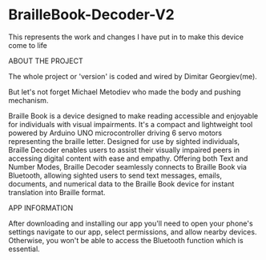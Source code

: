 # BrailleBook-Decoder-V2
This represents the work and changes I have put in to make this device come to life

ABOUT THE PROJECT 

The whole project or 'version' is coded and wired by Dimitar Georgiev(me).

But let's not forget Michael Metodiev who made the body and pushing mechanism.

Braille Book is a device designed to make reading accessible and enjoyable for individuals with visual impairments. It's a compact and lightweight tool powered by Arduino UNO microcontroller driving 6 servo motors representing the braille letter.
Designed for use by sighted individuals, Braille Decoder enables users to assist their visually impaired peers in accessing digital content with ease and empathy.
Offering both Text and Number Modes, Braille Decoder seamlessly connects to Braille Book via Bluetooth, allowing sighted users to send text messages, emails, documents, and numerical data to the Braille Book device for instant translation into Braille format.

APP INFORMATION

After downloading and installing our app you'll need to open your phone's settings navigate to our app, select permissions, and allow nearby devices. Otherwise, you won't be able to access the Bluetooth function which is essential.
